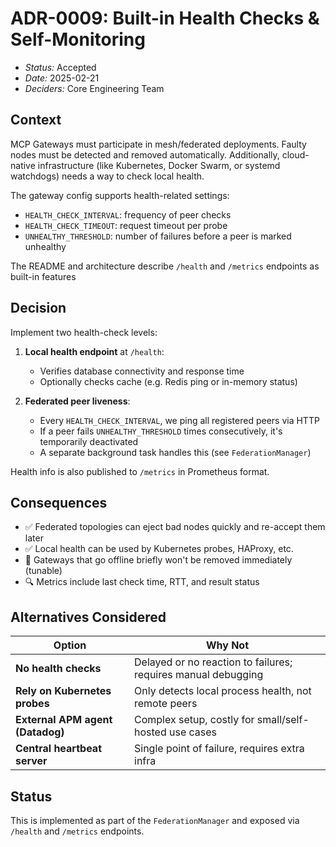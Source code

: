# ADR-0009: Built-in Health Checks & Self-Monitoring

- *Status:* Accepted
- *Date:* 2025-02-21
- *Deciders:* Core Engineering Team

## Context

MCP Gateways must participate in mesh/federated deployments. Faulty nodes must be detected and removed automatically.
Additionally, cloud-native infrastructure (like Kubernetes, Docker Swarm, or systemd watchdogs) needs a way to check local health.

The gateway config supports health-related settings:

- `HEALTH_CHECK_INTERVAL`: frequency of peer checks
- `HEALTH_CHECK_TIMEOUT`: request timeout per probe
- `UNHEALTHY_THRESHOLD`: number of failures before a peer is marked unhealthy

The README and architecture describe `/health` and `/metrics` endpoints as built-in features

## Decision

Implement two health-check levels:

1. **Local health endpoint** at `/health`:
   - Verifies database connectivity and response time
   - Optionally checks cache (e.g. Redis ping or in-memory status)

2. **Federated peer liveness**:
   - Every `HEALTH_CHECK_INTERVAL`, we ping all registered peers via HTTP
   - If a peer fails `UNHEALTHY_THRESHOLD` times consecutively, it's temporarily deactivated
   - A separate background task handles this (see `FederationManager`)

Health info is also published to `/metrics` in Prometheus format.

## Consequences

- ✅ Federated topologies can eject bad nodes quickly and re-accept them later
- ✅ Local health can be used by Kubernetes probes, HAProxy, etc.
- 🔄 Gateways that go offline briefly won't be removed immediately (tunable)
- 🔍 Metrics include last check time, RTT, and result status

## Alternatives Considered

| Option                         | Why Not                                                                 |
|--------------------------------|--------------------------------------------------------------------------|
| **No health checks**           | Delayed or no reaction to failures; requires manual debugging            |
| **Rely on Kubernetes probes**  | Only detects local process health, not remote peers                     |
| **External APM agent (Datadog)** | Complex setup, costly for small/self-hosted use cases                  |
| **Central heartbeat server**   | Single point of failure, requires extra infra                           |

## Status

This is implemented as part of the `FederationManager` and exposed via `/health` and `/metrics` endpoints.

